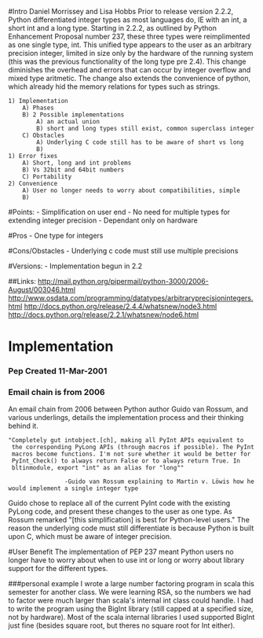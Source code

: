 #Intro
Daniel Morrissey and Lisa Hobbs
Prior to release version 2.2.2, Python differentiated integer types as most languages do, IE with an int, a short int and a long type. Starting in 2.2.2, as outlined by Python Enhancement Proposal number 237, these three types were reimplimented as one single type, int. This unified type appears to the user as an arbitrary precision integer, limited in size only by the hardware of the running system (this was the previous functionality of the long type pre 2.4). This change diminishes the overhead and errors that can occur by integer overflow and mixed type aritmetic. The change also extends the convenience of python, which already hid the memory relations for types such as strings.
    
    1) Implementation
        A) Phases
        B) 2 Possible implementations
            A) an actual union
            B) short and long types still exist, common superclass integer
        C) Obstacles
            A) Underlying C code still has to be aware of short vs long
            B) 
    1) Error fixes
        A) Short, long and int problems
        B) Vs 32bit and 64bit numbers
        C) Portability
    2) Convenience
        A) User no longer needs to worry about compatibilities, simple
        B) 



#Points: 
        - Simplification on user end
        - No need for multiple types for extending integer precision
        - Dependant only on hardware
        
        
#Pros
        - One type for integers
        
        
#Cons/Obstacles
        - Underlying c code must still use multiple precisions
        
        
        
#Versions: 
        - Implementation begun in 2.2
        
##Links:
http://mail.python.org/pipermail/python-3000/2006-August/003046.html
http://www.osdata.com/programming/datatypes/arbitraryprecisionintegers.html
http://docs.python.org/release/2.4.4/whatsnew/node3.html
http://docs.python.org/release/2.2.1/whatsnew/node6.html


# Implementation
### Pep Created 11-Mar-2001
### Email chain is from 2006

An email chain from 2006 between Python author Guido van Rossum, and various underlings, details the implementation process and their thinking behind it. 

	"Completely gut intobject.[ch], making all PyInt APIs equivalent to
	 the corresponding PyLong APIs (through macros if possible). The PyInt
	 macros become functions. I'm not sure whether it would be better for
	 PyInt_Check() to always return False or to always return True. In
	 bltinmodule, export "int" as an alias for "long""

					-Guido van Rossum explaining to Martin v. Löwis how he would implement a single integer type


Guido chose to replace all of the current PyInt code with the existing PyLong code, and present these changes to the user as one type. As Rossum remarked "[this simplification] is best for Python-level users." The reason the underlying code must still differentiate is because Python is built upon C, which must be aware of integer precision. 


#User Benefit
The implementation of PEP 237 meant Python users no longer have to worry about when to use int or long or worry about library support for the different types. 









###personal example
I wrote a large number factoring program in scala this semester for another class. We were learning RSA, so the numbers we had to factor were much larger than scala's internal int class could handle. I had to write the program using the BigInt library (still capped at a specified size, not by hardware). Most of the scala internal libraries I used supported BigInt just fine (besides square root, but theres no square root for Int either).